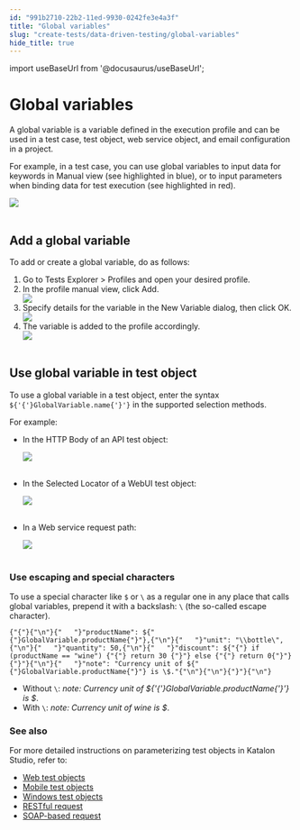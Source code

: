 ```yaml
---
id: "991b2710-22b2-11ed-9930-0242fe3e4a3f"
title: "Global variables"
slug: "create-tests/data-driven-testing/global-variables"
hide_title: true
---
```

import useBaseUrl from '@docusaurus/useBaseUrl';


# <a id="id_7" class="anchor_top_offset"/><a id="ariaid-title1" class="anchor_top_offset"/>Global variables

<p xmlns="http://www.w3.org/1999/xhtml" className="p">A global variable is a variable defined in the execution profile and can be used in a test case, test object, web service object, and email configuration in a project.</p> 
<p xmlns="http://www.w3.org/1999/xhtml" className="p">For example, in a test case, you can use global variables to input data for keywords in Manual view (see highlighted in blue), or to input parameters when binding data for test execution (see highlighted in red).</p> 
<p xmlns="http://www.w3.org/1999/xhtml" className="p"><img className="image" src={useBaseUrl("https://github.com/katalon-studio/docs-images/raw/master/katalon-studio/docs/execution-profile-v54/data-binding-global-varaiable.png")} width={700} /><br /><br /></p> 

## <a id="task-5266" class="anchor_top_offset"/>Add a global variable

<section xmlns="http://www.w3.org/1999/xhtml" className="section context">To add or create a global variable, do as follows:</section> 
<ol xmlns="http://www.w3.org/1999/xhtml" className="ol steps"><li className="li step stepexpand"><span className="ph cmd">Go to <span className="ph uicontrol">Tests Explorer</span> &gt; <span className="ph uicontrol">Profiles</span> and open your desired profile.</span></li><li className="li step stepexpand"><span className="ph cmd">In the profile manual view, click <span className="ph uicontrol">Add</span>.</span><div className="itemgroup info"><img className="image" width={200} src={useBaseUrl("/75863510-f54d-11ed-878a-0242c7a41fd4.png")} /></div></li><li className="li step stepexpand"><span className="ph cmd">Specify details for       the variable in the <span className="ph uicontrol">New Variable</span> dialog, then click <span className="ph uicontrol">OK</span>.</span><div className="itemgroup info"><img className="image" width={400} src={useBaseUrl("/324be940-7f8f-11ed-998d-0242cfbc79b5.png")} /></div></li><li className="li step stepexpand"><span className="ph cmd">The variable is added to the profile accordingly.</span><div className="itemgroup info"><img className="image" src={useBaseUrl("https://github.com/katalon-studio/docs-images/raw/master/katalon-studio/docs/variable-types/default-profile.png")} width={600} /><br /><br /></div></li></ol> 

## <a id="id_10" class="anchor_top_offset"/>Use global variable in test object

<p xmlns="http://www.w3.org/1999/xhtml" className="p">To use a global variable in a test object, enter the syntax <code className="ph codeph">${'{'}GlobalVariable.name{'}'}</code> in the supported selection methods.</p> 
<div xmlns="http://www.w3.org/1999/xhtml" className="p">For example:<ul className="ul"><li className="li">In the <span className="ph uicontrol">HTTP Body</span> of an API test object: <p className="p"><img className="image" src={useBaseUrl("https://github.com/katalon-studio/docs-images/raw/master/katalon-studio/docs/execution-profile-v54/http-body.png")} width={600} /><br /><br /></p></li><li className="li">In the <span className="ph uicontrol">Selected Locator</span> of a WebUI test object: <p className="p"><img className="image" src={useBaseUrl("https://github.com/katalon-studio/docs-images/raw/master/katalon-studio/docs/execution-profile-v54/web-ui-test-object.png")} width={600} /><br /><br /></p></li><li className="li">In a Web service request path: <p className="p"><img className="image" src={useBaseUrl("https://github.com/katalon-studio/docs-images/raw/master/katalon-studio/docs/execution-profile-v54/requested-url.png")} width={600} /><br /><br /></p></li></ul></div>

### Use escaping and special characters

<p xmlns="http://www.w3.org/1999/xhtml" className="p">To use a special character like <code className="ph codeph">$</code> or <code className="ph codeph">\</code> as a regular one in any place that calls global variables, prepend it with a backslash: <code className="ph codeph">\</code> (the so-called escape character).</p> 
<pre xmlns="http://www.w3.org/1999/xhtml" className="pre codeblock"><code>{"{"}{"\n"}{"   "}"productName": ${"{"}GlobalVariable.productName{"}"},{"\n"}{"   "}"unit": "\\bottle\",{"\n"}{"   "}"quantity": 50,{"\n"}{"   "}"discount": ${"{"} if (productName == "wine") {"{"} return 30 {"}"} else {"{"} return 0{"}"}{"}"}{"\n"}{"   "}"note": "Currency unit of ${"{"}GlobalVariable.productName{"}"} is \$."{"\n"}{"\n"}{"}"}{"\n"}</code></pre> 
<ul xmlns="http://www.w3.org/1999/xhtml" className="ul"><li className="li">Without <code className="ph codeph">\</code>: <em className="ph i">note: Currency unit of ${'{'}GlobalVariable.productName{'}'} is $</em>.</li><li className="li">With <code className="ph codeph">\</code>: <em className="ph i">note: Currency unit of wine is $</em>.</li></ul> 

### See also

<p xmlns="http://www.w3.org/1999/xhtml" className="p">For more detailed instructions on parameterizing test objects in <span className="ph">Katalon Studio</span>, refer to:</p> 
<ul xmlns="http://www.w3.org/1999/xhtml" className="ul"><li className="li"><a className="xref" href="/docs/create-tests/test-objects/web-test-objects/parameterize-web-test-objects-in-katalon-studio">Web test objects</a></li><li className="li"><a className="xref" href="/docs/create-tests/test-objects/mobile-test-objects/parameterize-mobile-test-object-properties-in-katalon-studio">Mobile test objects</a></li><li className="li"><a className="xref" href="/docs/create-tests/test-objects/windows-test-objects/windows-test-objects-in-katalon-studio#id_6">Windows test objects</a></li><li className="li"><a className="xref" href="/docs/create-tests/test-objects/api-test-objects/rest-request/parameterize-a-web-service-object-in-katalon-studio#id_3">RESTful request</a></li><li className="li"><a className="xref" href="/docs/create-tests/test-objects/api-test-objects/rest-request/parameterize-a-web-service-object-in-katalon-studio#id_4">SOAP-based request</a></li></ul> 

